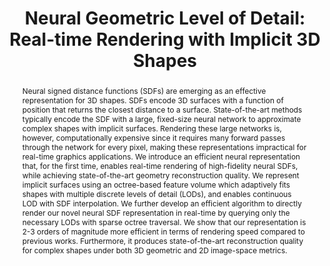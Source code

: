 ---
layout: pub
tag: research
permalink: /publications/nglod
featured: false
publication-date: 01-21

short-title: NGLOD
title: "Neural Geometric Level of Detail: Real-time Rendering with Implicit 3D Shapes"
format-title: "Neural Geometric Level of Detail:<br>Real-time Rendering with Implicit 3D Shapes"
authors:
    - name: Towaki Takikawa
      institution: NVIDIA & University of Toronto
      link: https://tovacinni.github.io/
      joint-first: True

    - name: Joey Litalien
      institution: NVIDIA & McGill University
      link: https://joeylitalien.github.io
      joint-first: True
      internship: True
      mgl-member: True

    - name: Kangxue Yin
      institution: NVIDIA
      link: https://kangxue.org/

    - name: Karsten Kreis
      institution: NVIDIA
      link: https://scholar.google.de/citations?user=rFd-DiAAAAAJ

    - name: Charles Loop
      institution: NVIDIA
      link: https://research.nvidia.com/person/charles-loop/

    - name: Derek Nowrouzezahrai
      institution: McGill University
      link: http://www.cim.mcgill.ca/~derek/
      mgl-member: True

    - name: Alec Jacobson
      institution: University of Toronto
      link: https://www.cs.toronto.edu/~jacobson/

    - name: Morgan McGuire
      institution: NVIDIA & McGill University
      link: https://casual-effects.com/

    - name: Sanja Fidler
      institution: NVIDIA, University of Toronto & Vector Institute
      link: https://www.cs.toronto.edu/~fidler/

journal: Computer Vision and Pattern Recognition
journal-note: CVPR
location:
  city: Nashville
  country: USA
  continent: Remote
spotlight-note: Oral
internship-note: Work done during an internship at NVIDIA AI Labs <i class="bi bi-nvidia"></i>
award-note:

volume: 
number: 
article-no: 
doi:
month: January
year: 2021

thumbnail: /assets/2021-litalien-nglod/nglod-thumb.png
thumbnail-video: /assets/2021-litalien-nglod/nglod-thumb.mp4
teaser: /assets/2021-litalien-nglod/nglod-teaser.png
teaser-caption: |
  We are able to fit shapes of varying complexity, style, scale, with consistently good quality, while being able to leverage the geometry for shading, ambient occlusion, and even shadows with secondary rays.

abstract: |
  Neural signed distance functions (SDFs) are emerging as an effective representation for 3D shapes. SDFs encode 3D surfaces with a function of position that returns the closest distance to a surface. State-of-the-art methods typically encode the SDF with a large, fixed-size neural network to approximate complex shapes with implicit surfaces. Rendering these large networks is, however, computationally expensive since it requires many forward passes through the network for every pixel, making these representations impractical for real-time graphics applications. We introduce an efficient neural representation that, for the first time, enables real-time rendering of high-fidelity neural SDFs, while achieving state-of-the-art geometry reconstruction quality. We represent implicit surfaces using an octree-based feature volume which adaptively fits shapes with multiple discrete levels of detail (LODs), and enables continuous LOD with SDF interpolation. We further develop an efficient algorithm to directly render our novel neural SDF representation in real-time by querying only the necessary LODs with sparse octree traversal. We show that our representation is 2-3 orders of magnitude more efficient in terms of rendering speed compared to previous works. Furthermore, it produces state-of-the-art reconstruction quality for complex shapes under both 3D geometric and 2D image-space metrics.

acknowledgements: We would like to thank
    <a href="https://scholar.google.com/citations?user=PDvW5o4AAAAJ&hl=en">Jean-Francois Lafleche</a>,
    <a href="https://www.petershirley.com/">Peter Shirley</a>,
    <a href="https://kevincxie.github.io/">Kevin Xie</a>,
    <a href="http://granskog.xyz/">Jonathan Granskog</a>,
    <a href="https://research.nvidia.com/person/alex-evans">Alex Evans</a>, and
    <a href="https://www.linkedin.com/in/alexbie98">Alex Bie</a> at NVIDIA for interesting discussions throughout the project.
    We also thank
    <a href="https://www.petershirley.com/">Peter Shirley</a>,
    <a href="https://research.nvidia.com/person/zander-majercik">Alexander Majercik</a>,
    <a href="https://research.nvidia.com/person/jacob-munkberg">Jacob Munkberg</a>,
    <a href="https://luebke.us/">David Luebke</a>,
    <a href="https://scholar.google.com/citations?user=VVIAoY0AAAAJ&hl=en">Jonah Philion</a> and
    <a href="http://www.cs.toronto.edu/~jungao/">Jun Gao</a> for their help with paper editing.

downloads:
    published: True
    paper:
        - file: /pubs/nglod/nglod.pdf
          size: 6.2MB
    arxiv:
        url: https://arxiv.org/abs/2101.10994
    main:
        url: https://nv-tlabs.github.io/nglod/
    publisher:
        url: https://openaccess.thecvf.com/content/CVPR2021/html/Takikawa_Neural_Geometric_Level_of_Detail_Real-Time_Rendering_With_Implicit_3D_CVPR_2021_paper.html
    supplementary:
    slides:
    videos:
        - url: https://www.youtube.com/watch?v=0cJZn_hV2Ms
          type: Youtube
          size:
          venue: CVPR Talk
        - url: https://www.youtube.com/watch?v=Pi7W6XrFtMs
          type: Youtube
          size:
          venue: Toronto Geometry Colloquium
    video-embed: https://www.youtube.com/embed/0cJZn_hV2Ms
    code:
        published: True
        file:
        size:
        url: https://github.com/nv-tlabs/nglod

tex: |
    @article{takikawa2021nglod,
        title = {Neural Geometric Level of Detail: Real-time Rendering with Implicit {3D} Shapes},
        author = {Towaki Takikawa and
                  Joey Litalien and
                  Kangxue Yin and
                  Karsten Kreis and
                  Charles Loop and
                  Derek Nowrouzezahrai and
                  Alec Jacobson and
                  Morgan McGuire and
                  Sanja Fidler},
        year = {2021},
        journal = {Proceedings of the IEEE/CVF Conference on Computer Vision and Pattern Recognition (CVPR)}
    }
---